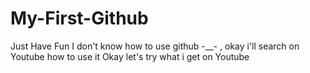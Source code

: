 # My-First-Github
Just Have Fun
I don't know how to use github -__- , okay i'll search on Youtube how to use it
Okay let's try what i get on Youtube
